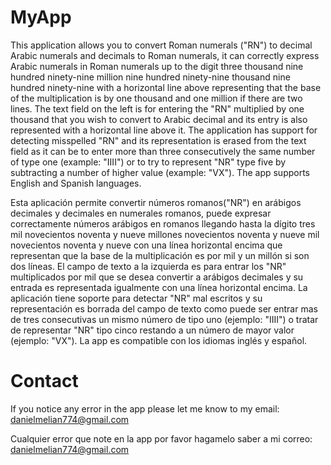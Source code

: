 # MyApp

This application allows you to convert Roman numerals ("RN") to decimal Arabic numerals and decimals to Roman numerals, it can correctly express Arabic numerals in Roman numerals up to the digit three thousand nine hundred ninety-nine million nine hundred ninety-nine thousand nine hundred ninety-nine with a horizontal line above representing that the base of the multiplication is by one thousand and one million if there are two lines. The text field on the left is for entering the "RN" multiplied by one thousand that you wish to convert to Arabic decimal and its entry is also represented with a horizontal line above it. The application has support for detecting misspelled "RN" and its representation is erased from the text field as it can be to enter more than three consecutively the same number of type one (example: "IIII") or to try to represent "NR" type five by subtracting a number of higher value (example: "VX"). The app supports English and Spanish languages.

Esta aplicación permite convertir números romanos("NR") en arábigos decimales y decimales en numerales romanos, puede expresar correctamente números arábigos en romanos llegando hasta la dígito tres mil novecientos noventa y nueve millones novecientos noventa y nueve mil novecientos noventa y nueve con una línea horizontal encima que representan que la base de la multiplicación es por mil y un millón si son dos líneas. El campo de texto a la izquierda es para entrar los "NR" multiplicados por mil que se desea convertir a arábigos decimales  y su entrada es representada igualmente con una línea horizontal encima. La aplicación tiene soporte para detectar "NR" mal escritos y su representación es borrada del campo de texto como puede ser entrar mas de tres consecutivas un mismo número de tipo uno (ejemplo: "IIII") o tratar de representar "NR" tipo cinco restando a un número de mayor valor (ejemplo: "VX"). La app es compatible con los idiomas inglés y español.

# Contact

If you notice any error in the app please let me know to my email: danielmelian774@gmail.com

Cualquier error que note en la app por favor hagamelo saber a mi correo: danielmelian774@gmail.com
